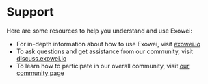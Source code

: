 # Support

Here are some resources to help you understand and use Exowei:

- For in-depth information about how to use Exowei, visit [exowei.io](https://exowei.io)
- To ask questions and get assistance from our community, visit [discuss.exowei.io](https://discuss.exowei.io)
- To learn how to participate in our overall community, visit [our community page](https://exowei.io/about/community)
